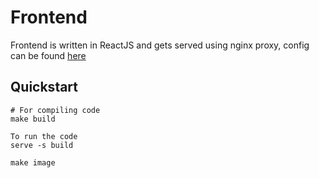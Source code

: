 # Frontend

Frontend is written in ReactJS and gets served using nginx proxy, config can be found [here](../webserver)

## Quickstart


```shell
# For compiling code
make build
```

```shell
To run the code
serve -s build
```

```shell
make image
```
